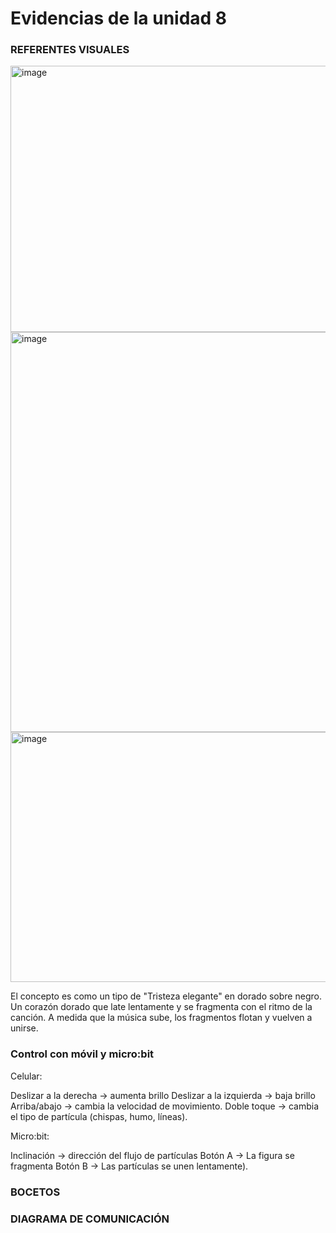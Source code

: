 
# Evidencias de la unidad 8

### REFERENTES VISUALES

<img width="1280" height="426" alt="image" src="https://github.com/user-attachments/assets/76364177-5b72-4fcb-a913-799a169aeaeb" />
<img width="640" height="640" alt="image" src="https://github.com/user-attachments/assets/71a3ad90-d876-4e42-8f98-0a72bd0e0262" />
<img width="600" height="400" alt="image" src="https://github.com/user-attachments/assets/44d8beb5-a9e5-4634-81bb-3a632e499233" />

El concepto es como un tipo de "Tristeza elegante" en dorado sobre negro. Un corazón dorado que late lentamente y se fragmenta con el ritmo de la canción. A medida que la música sube, los fragmentos flotan y vuelven a unirse.

### Control con móvil y micro:bit

Celular:

Deslizar a la derecha → aumenta brillo 
Deslizar a la izquierda → baja brillo 
Arriba/abajo → cambia la velocidad de movimiento.
Doble toque → cambia el tipo de partícula (chispas, humo, líneas).

Micro:bit:

Inclinación → dirección del flujo de partículas 
Botón A → La figura se fragmenta
Botón B → Las partículas se unen lentamente).

### BOCETOS

### DIAGRAMA DE COMUNICACIÓN

